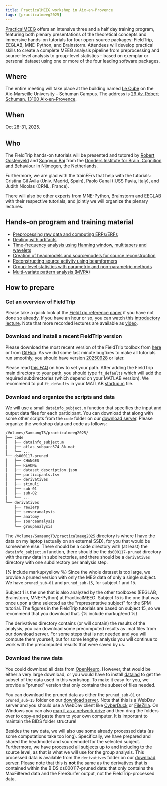 ```yaml
---
title: PracticalMEEG workshop in Aix-en-Provence
tags: [practicalmeeg2025]
---
```


[PracticalMEEG](https://cuttingeeg.org/practicalmeeg2025/) offers an intensive three and a half day training program, featuring both plenary presentations of the theoretical concepts and immersive hands-on tutorials for four open-source packages: FieldTrip, EEGLAB, MNE-Python, and Brainstorm. Attendees will develop practical skills to create a complete MEEG analysis pipeline from preprocessing and source-level analysis to group-level statistics – based on exemplar or personal dataset using one or more of the four leading software packages.

## Where

The entire meeting will take place at the building named [Le Cube](https://www.univ-amu.fr/fr/public/le-cube-presentation) on the Aix-Marseille University – Schuman Campus. The address is [29 Av. Robert Schuman, 13100 Aix-en-Provence](https://maps.app.goo.gl/6vwBp5PGvkidT8gE6).

## When

Oct 28-31, 2025.

## Who

The FieldTrip hands-on tutorials will be presented and tutored by [Robert Oostenveld](https://www.ru.nl/en/people/oostenveld-r) and [Songyun Bai](https://www.ru.nl/en/people/bai-s) from the [Donders Institute for Brain, Cognition and Behaviour](https://www.ru.nl/en/donders-institute) in Nijmegen, the Netherlands.

Furthermore, we are glad with the trainEErs that help with the tutorials: Cristina Gil Ávila (Univ. Madrid, Spain), Paolo Canal (IUSS Pavia, Italy), and Judith Nicolas (CRNL, France).

There will also be other experts from MNE-Python, Brainstorm and EEGLAB with their respective tutorials, and jointly we will organize the plenary lectures.

## Hands-on program and training material

- [Preprocessing raw data and computing ERPs/ERFs](/workshop/practicalmeeg2025/handson_raw2erp)
- [Dealing with artifacts](/workshop/practicalmeeg2025/handson_artifacts)
- [Time-frequency analysis using Hanning window, multitapers and wavelets](/workshop/practicalmeeg2025/handson_sensoranalysis)
- [Creation of headmodels and sourcemodels for source reconstruction](/workshop/practicalmeeg2025/handson_anatomy)
- [Reconstructing source activity using beamformers](/workshop/practicalmeeg2025/handson_sourceanalysis)
- [Group-level statistics with parametric and non-parametric methods](/workshop/practicalmeeg2025/handson_groupanalysis)
- [Multi-variate pattern analysis (MVPA)](/workshop/practicalmeeg2025/handson_mvpa)

## How to prepare

### Get an overview of FieldTrip

Please take a quick look at the [FieldTrip reference paper](https://doi.org/10.1155/2011/156869) if you have not done so already. If you have an hour or so, you can watch this [introductory lecture](https://www.youtube.com/watch?v=7B4rDZYwQLM). Note that more recorded lectures are available as [video](/video).

### Download and install a recent FieldTrip version

Please download the most recent version of the FieldTrip toolbox from [here](/download) or from [GitHub](https://github.com/fieldtrip/fieldtrip/tags). As we did some last minute bugfixes to make all tutorials run smoothly, you should have version [20250928](https://github.com/fieldtrip/fieldtrip/releases/tag/20250928) or later.

Please read [this FAQ](/faq/installation/) on how to set your path. After adding the FieldTrip main directory to your path, you should type `ft_defaults` which will add the required subdirectories (which depend on your MATLAB version). We recommend to put `ft_defaults` in your MATLAB [startup.m](https://nl.mathworks.com/help/matlab/ref/startup.html) file.

### Download and organize the scripts and data

We will use a small `datainfo_subject.m` function that specifies the input and output data files for each participant. You can download that along with some other scripts from the `code` folder on our [download server](https://download.fieldtriptoolbox.org/workshop/practicalmeeg2025/). Please organize the workshop data and code as follows:

```bash
/Volumes/SamsungT3/practicalmeeg2025/
├── code
│   ├── datainfo_subject.m
│   ├── atlas_subparc374_8k.mat
│   └── ...
└── ds000117-pruned
│   ├── CHANGES
│   ├── README
│   ├── dataset_description.json
│   ├── participants.tsv
│   ├── derivatives
│   ├── stimuli
│   ├── sub-01
│   ├── sub-02
│   └── ...
└── derivatives
    ├── raw2erp
    ├── sensoranalysis
    ├── anatomy
    ├── sourceanalysis
    └── groupanalysis
```

The `/Volumes/SamsungT3/practicalmeeg2025` directory is where I have the data on my laptop (actually on an external SSD), for you that would be somewhere else. There should be a code directory with (at least) the `datainfo_subject.m` function, there should be the `ds000117-pruned` directory with the raw data in subdirectories, and there should be a `derivatives` directory with one subdirectory per analysis step.

{% include markup/yellow %}
Since the whole dataset is too large, we provide a pruned version with only the MEG data of only a single subject. We have `pruned_sub-01` and `pruned_sub-15`, for subject 1 and 15.

Subject 1 is the one that is also analyzed by the other toolboxes (EEGLAB, Brainstorm, MNE-Python) at PracticalMEEG. Subject 15 is the one that was once upon a time selected as the "representative subject" for the SPM tutorial. The figures in the FieldTrip tutorials are based on subject 15, so we recommend that you download that.
{% include markup/end %}

The derivatives directory contains (or will contain) the results of the analysis, you can download some precomputed results as .mat files from our download server. For some steps that is not needed and you will compute them yourself, but for some lengthy analysis you will continue to work with the precomputed results that were saved by us.

### Download the raw data

You could download all data from [OpenNeuro](https://doi.org/10.18112/openneuro.ds000117.v1.0.5). However, that would be either a very large download, or you would have to install [datalad](https://www.datalad.org) to get the subset of the data used in this workshop. To make it easy for you, we provide a "pruned" version that only contains the subset of files needed.

You can download the pruned data as either the `pruned_sub-01` or `pruned_sub-15` folder on our [download server](https://download.fieldtriptoolbox.org/workshop/practicalmeeg2025/). Note that this is a WebDav server and you should use a WebDav client like [CyberDuck](https://cyberduck.io) or [FileZilla](https://filezilla-project.org). On Windows you can also [map it as a network drive](https://www.maketecheasier.com/map-webdav-drive-windows10/) and then drag the folders over to copy-and paste them to your own computer. It is important to maintain the BIDS folder structure!

Besides the raw data, we will also use some already processed data (as some computations take too long). Specifically, we have prepared and shared the headmodel and sourcemodel for the selected subject. Furthermore, we have processed all subjects up to and including to the source level, as that is what we will use for the group analysis. This processed data is available from the `derivatives` folder on our [download server](https://download.fieldtriptoolbox.org/workshop/practicalmeeg2025/). Please note that this is **not** the same as the derivatives that is contained within the BIDS ds000117-pruned data: that only contains the MaxFiltered data and the FreeSurfer output, not the FieldTrip-processed data.
